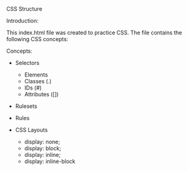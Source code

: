 CSS Structure

Introduction:

This index.html file was created to practice CSS. The file contains the following CSS concepts:

Concepts:

* Selectors
	* Elements
	* Classes (.)
	* IDs (#)
	* Attributes ([])
* Rulesets
* Rules

* CSS Layouts 
	* display: none;
	* display: block;
	* display: inline;
	* display: inline-block
